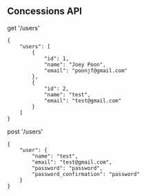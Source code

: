 ## Concessions API

get '/users'

    {
        "users": [
            {
                "id": 1,
                "name": "Joey Poon",
                "email": "poonjf@gmail.com"
            },
            {
                "id": 2,
                "name": "test",
                "email": "test@gmail.com"
            }
        ]
    }

post '/users'

    {
        "user": {
            "name": "test",
            "email": "test@gmail.com",
            "password": "password",
            "password_confirmation": "password"
        }
    }